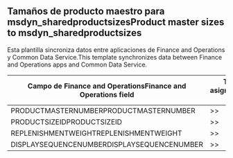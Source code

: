 ## <a name="product-master-sizes-to-msdyn_sharedproductsizes"></a><span data-ttu-id="a1aa5-101">Tamaños de producto maestro para msdyn_sharedproductsizes</span><span class="sxs-lookup"><span data-stu-id="a1aa5-101">Product master sizes to msdyn_sharedproductsizes</span></span>

<span data-ttu-id="a1aa5-102">Esta plantilla sincroniza datos entre aplicaciones de Finance and Operations y Common Data Service.</span><span class="sxs-lookup"><span data-stu-id="a1aa5-102">This template synchronizes data between Finance and Operations apps and Common Data Service.</span></span>

<span data-ttu-id="a1aa5-103">Campo de Finance and Operations</span><span class="sxs-lookup"><span data-stu-id="a1aa5-103">Finance and Operations field</span></span> | <span data-ttu-id="a1aa5-104">Tipo de asignación</span><span class="sxs-lookup"><span data-stu-id="a1aa5-104">Map type</span></span> | <span data-ttu-id="a1aa5-105">Otro campo de Dynamics 365</span><span class="sxs-lookup"><span data-stu-id="a1aa5-105">Other Dynamics 365 field</span></span> | <span data-ttu-id="a1aa5-106">Valor predeterminado</span><span class="sxs-lookup"><span data-stu-id="a1aa5-106">Default value</span></span>
---|---|---|---
<span data-ttu-id="a1aa5-107">PRODUCTMASTERNUMBER</span><span class="sxs-lookup"><span data-stu-id="a1aa5-107">PRODUCTMASTERNUMBER</span></span> | >> | <span data-ttu-id="a1aa5-108">msdyn_globalproduct.msdyn_productnumber</span><span class="sxs-lookup"><span data-stu-id="a1aa5-108">msdyn_globalproduct.msdyn_productnumber</span></span> | 
<span data-ttu-id="a1aa5-109">PRODUCTSIZEID</span><span class="sxs-lookup"><span data-stu-id="a1aa5-109">PRODUCTSIZEID</span></span> | >> | <span data-ttu-id="a1aa5-110">msdyn_productsize.msdyn_productsize</span><span class="sxs-lookup"><span data-stu-id="a1aa5-110">msdyn_productsize.msdyn_productsize</span></span> | 
<span data-ttu-id="a1aa5-111">REPLENISHMENTWEIGHT</span><span class="sxs-lookup"><span data-stu-id="a1aa5-111">REPLENISHMENTWEIGHT</span></span> | >> | <span data-ttu-id="a1aa5-112">msdyn_replenishmentweight</span><span class="sxs-lookup"><span data-stu-id="a1aa5-112">msdyn_replenishmentweight</span></span> | 
<span data-ttu-id="a1aa5-113">DISPLAYSEQUENCENUMBER</span><span class="sxs-lookup"><span data-stu-id="a1aa5-113">DISPLAYSEQUENCENUMBER</span></span> | >> | <span data-ttu-id="a1aa5-114">msdyn_displaysequencenumber</span><span class="sxs-lookup"><span data-stu-id="a1aa5-114">msdyn_displaysequencenumber</span></span> | 
